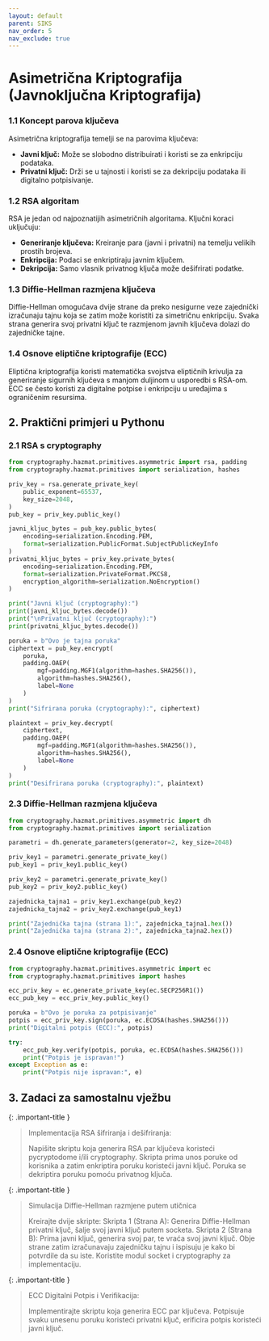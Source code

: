 ```yaml
---
layout: default
parent: SIKS
nav_order: 5
nav_exclude: true
---
```


# Asimetrična Kriptografija (Javnoključna Kriptografija)

### 1.1 Koncept parova ključeva

Asimetrična kriptografija temelji se na parovima ključeva:

- **Javni ključ:** Može se slobodno distribuirati i koristi se za enkripciju podataka.
- **Privatni ključ:** Drži se u tajnosti i koristi se za dekripciju podataka ili digitalno potpisivanje.

### 1.2 RSA algoritam

RSA je jedan od najpoznatijih asimetričnih algoritama. Ključni koraci uključuju:
- **Generiranje ključeva:** Kreiranje para (javni i privatni) na temelju velikih prostih brojeva.
- **Enkripcija:** Podaci se enkriptiraju javnim ključem.
- **Dekripcija:** Samo vlasnik privatnog ključa može dešifrirati podatke.

### 1.3 Diffie-Hellman razmjena ključeva

Diffie-Hellman omogućava dvije strane da preko nesigurne veze zajednički izračunaju tajnu koja se zatim može koristiti za simetričnu enkripciju. Svaka strana generira svoj privatni ključ te razmjenom javnih ključeva dolazi do zajedničke tajne.

### 1.4 Osnove eliptične kriptografije (ECC)

Eliptična kriptografija koristi matematička svojstva eliptičnih krivulja za generiranje sigurnih ključeva s manjom duljinom u usporedbi s RSA-om. ECC se često koristi za digitalne potpise i enkripciju u uređajima s ograničenim resursima.

## 2. Praktični primjeri u Pythonu

### 2.1 RSA s cryptography

```python
from cryptography.hazmat.primitives.asymmetric import rsa, padding
from cryptography.hazmat.primitives import serialization, hashes

priv_key = rsa.generate_private_key(
    public_exponent=65537,
    key_size=2048,
)
pub_key = priv_key.public_key()

javni_kljuc_bytes = pub_key.public_bytes(
    encoding=serialization.Encoding.PEM,
    format=serialization.PublicFormat.SubjectPublicKeyInfo
)
privatni_kljuc_bytes = priv_key.private_bytes(
    encoding=serialization.Encoding.PEM,
    format=serialization.PrivateFormat.PKCS8,
    encryption_algorithm=serialization.NoEncryption()
)

print("Javni ključ (cryptography):")
print(javni_kljuc_bytes.decode())
print("\nPrivatni ključ (cryptography):")
print(privatni_kljuc_bytes.decode())

poruka = b"Ovo je tajna poruka"
ciphertext = pub_key.encrypt(
    poruka,
    padding.OAEP(
        mgf=padding.MGF1(algorithm=hashes.SHA256()),
        algorithm=hashes.SHA256(),
        label=None
    )
)
print("Sifrirana poruka (cryptography):", ciphertext)

plaintext = priv_key.decrypt(
    ciphertext,
    padding.OAEP(
        mgf=padding.MGF1(algorithm=hashes.SHA256()),
        algorithm=hashes.SHA256(),
        label=None
    )
)
print("Desifrirana poruka (cryptography):", plaintext)
```

### 2.3 Diffie-Hellman razmjena ključeva

```python
from cryptography.hazmat.primitives.asymmetric import dh
from cryptography.hazmat.primitives import serialization

parametri = dh.generate_parameters(generator=2, key_size=2048)

priv_key1 = parametri.generate_private_key()
pub_key1 = priv_key1.public_key()

priv_key2 = parametri.generate_private_key()
pub_key2 = priv_key2.public_key()

zajednicka_tajna1 = priv_key1.exchange(pub_key2)
zajednicka_tajna2 = priv_key2.exchange(pub_key1)

print("Zajednička tajna (strana 1):", zajednicka_tajna1.hex())
print("Zajednička tajna (strana 2):", zajednicka_tajna2.hex())
```

### 2.4 Osnove eliptične kriptografije (ECC)

```python
from cryptography.hazmat.primitives.asymmetric import ec
from cryptography.hazmat.primitives import hashes

ecc_priv_key = ec.generate_private_key(ec.SECP256R1())
ecc_pub_key = ecc_priv_key.public_key()

poruka = b"Ovo je poruka za potpisivanje"
potpis = ecc_priv_key.sign(poruka, ec.ECDSA(hashes.SHA256()))
print("Digitalni potpis (ECC):", potpis)

try:
    ecc_pub_key.verify(potpis, poruka, ec.ECDSA(hashes.SHA256()))
    print("Potpis je ispravan!")
except Exception as e:
    print("Potpis nije ispravan:", e)

```

## 3. Zadaci za samostalnu vježbu

{: .important-title }
>Implementacija RSA šifriranja i dešifriranja:
>
>Napišite skriptu koja generira RSA par ključeva koristeći pycryptodome i/ili cryptography.
>Skripta prima unos poruke od korisnika a zatim enkriptira poruku koristeći javni ključ.
>Poruka se dekriptira poruku pomoću privatnog ključa.

{: .important-title }
> Simulacija Diffie-Hellman razmjene putem utičnica
>
> Kreirajte dvije skripte:
> Skripta 1 (Strana A): Generira Diffie-Hellman privatni ključ, šalje svoj javni ključ putem socketa.
> Skripta 2 (Strana B): Prima javni ključ, generira svoj par, te vraća svoj javni ključ.
> Obje strane zatim izračunavaju zajedničku tajnu i ispisuju je kako bi potvrdile da su iste.
> Koristite modul socket i cryptography za implementaciju.

{: .important-title }
>ECC Digitalni Potpis i Verifikacija:
>
> Implementirajte skriptu koja generira ECC par ključeva. Potpisuje svaku unesenu poruku koristeći privatni ključ, erificira potpis koristeći javni ključ.
